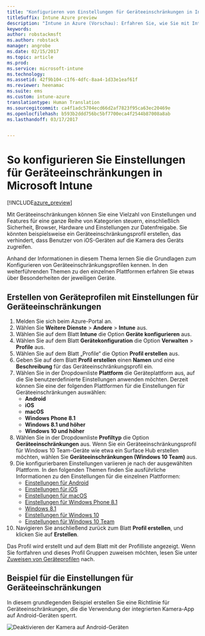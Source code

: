 ```yaml
---
title: "Konfigurieren von Einstellungen für Geräteeinschränkungen in Intune"
titleSuffix: Intune Azure preview
description: "Intune in Azure (Vorschau): Erfahren Sie, wie Sie mit Intune Einstellungen und Features auf Geräten, die Sie verwalten, konfigurieren."
keywords: 
author: robstackmsft
ms.author: robstack
manager: angrobe
ms.date: 02/15/2017
ms.topic: article
ms.prod: 
ms.service: microsoft-intune
ms.technology: 
ms.assetid: 42f9b104-c1f6-4dfc-8aa4-1d33e1eaf61f
ms.reviewer: heenamac
ms.suite: ems
ms.custom: intune-azure
translationtype: Human Translation
ms.sourcegitcommit: ca4f1adc5704ecd66d2af7823f95ca63ec20469e
ms.openlocfilehash: b593b2ddd756bc5bf7700eca4f2544b87008a8ab
ms.lasthandoff: 03/17/2017


---
```


# <a name="how-to-configure-device-restriction-settings-in-microsoft-intune"></a>So konfigurieren Sie Einstellungen für Geräteeinschränkungen in Microsoft Intune

[!INCLUDE[azure_preview](../includes/azure_preview.md)]

Mit Geräteeinschränkungen können Sie eine Vielzahl von Einstellungen und Features für eine ganze Reihe von Kategorien steuern, einschließlich Sicherheit, Browser, Hardware und Einstellungen zur Datenfreigabe. Sie könnten beispielsweise ein Geräteeinschränkungsprofil erstellen, das verhindert, dass Benutzer von iOS-Geräten auf die Kamera des Geräts zugreifen.

Anhand der Informationen in diesem Thema lernen Sie die Grundlagen zum Konfigurieren von Geräteeinschränkungsprofilen kennen. In den weiterführenden Themen zu den einzelnen Plattformen erfahren Sie etwas über Besonderheiten der jeweiligen Geräte.

## <a name="create-a-device-profile-containing-device-restriction-settings"></a>Erstellen von Geräteprofilen mit Einstellungen für Geräteeinschränkungen

1. Melden Sie sich beim Azure-Portal an.
2. Wählen Sie **Weitere Dienste** > **Andere** > **Intune** aus.
3. Wählen Sie auf dem Blatt **Intune** die Option **Geräte konfigurieren** aus.
2. Wählen Sie auf dem Blatt **Gerätekonfiguration** die Option **Verwalten** > **Profile** aus.
3. Wählen Sie auf dem Blatt „Profile“ die Option **Profil erstellen** aus.
4. Geben Sie auf dem Blatt **Profil erstellen** einen **Namen** und eine **Beschreibung** für das Geräteeinschränkungsprofil ein.
5. Wählen Sie in der Dropdownliste **Plattform** die Geräteplattform aus, auf die Sie benutzerdefinierte Einstellungen anwenden möchten. Derzeit können Sie eine der folgenden Plattformen für die Einstellungen für Geräteeinschränkungen auswählen:
    - **Android**
    - **iOS**
    - **macOS**
    - **Windows Phone 8.1**
    - **Windows 8.1 und höher**
    - **Windows 10 und höher**
6. Wählen Sie in der Dropdownliste **Profiltyp** die Option **Geräteeinschränkungen** aus. Wenn Sie ein Geräteeinschränkungsprofil für Windows 10 Team-Geräte wie etwa ein Surface Hub erstellen möchten, wählen Sie **Geräteeinschränkungen (Windows 10 Team)** aus.
7. Die konfigurierbaren Einstellungen variieren je nach der ausgewählten Plattform. In den folgenden Themen finden Sie ausführliche Informationen zu den Einstellungen für die einzelnen Plattformen:
    - [Einstellungen für Android](device-restrictions-for-android.md)
    - [Einstellungen für iOS](device-restrictions-for-ios.md)
    - [Einstellungen für macOS](device-restrictions-for-macos.md)
    - [Einstellungen für Windows Phone 8.1](device-restrictions-for-windows-phone-8-1.md)
    - [Windows 8.1](device-restrictions-for-windows-8-1.md)
    - [Einstellungen für Windows 10](device-restrictions-for-windows-10.md)
    - [Einstellungen für Windows 10 Team](device-restrictions-for-windows-10-team.md)
8. Navigieren Sie anschließend zurück zum Blatt **Profil erstellen**, und klicken Sie auf **Erstellen**.

Das Profil wird erstellt und auf dem Blatt mit der Profilliste angezeigt.
Wenn Sie fortfahren und dieses Profil Gruppen zuweisen möchten, lesen Sie unter [Zuweisen von Geräteprofilen](how-to-assign-device-profiles.md) nach.

## <a name="example-of-device-restriction-settings"></a>Beispiel für die Einstellungen für Geräteeinschränkungen

In diesem grundlegenden Beispiel erstellen Sie eine Richtlinie für Geräteeinschränkungen, die die Verwendung der integrierten Kamera-App auf Android-Geräten sperrt.

![Deaktivieren der Kamera auf Android-Geräten](./media/disable-android-camera.png)


